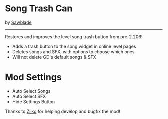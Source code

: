 # Song Trash Can
by [Sawblade](user:14662713)

---
Restores and improves the level song trash button from pre-2.206!

* Adds a <co>trash button</c> to the song widget in online level pages
* <cr>Deletes</c> <cl>songs</c> and <cl>SFX</c>, with options to choose which ones
* Will <cr>not</c> delete GD's default <cl>songs</c> & <cl>SFX</c>

# Mod Settings

* Auto Select <cl>Songs</c>
* Auto Select <cl>SFX</c>
* Hide <cy>Settings</c> Button

Thanks to [Zilko](user:10300913) for helping develop and bugfix the mod!
